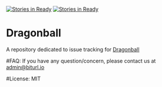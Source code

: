 [![Stories in Ready](https://img.shields.io/badge/php-v7.0.11-brightgreen.svg)](https://dragonball.biturl.io)
 [![Stories in Ready](https://img.shields.io/badge/dependecies-up--to--date-blue.svg)](https://dragonball.biturl.io)
# Dragonball
A repository dedicated to issue tracking for [Dragonball](https://dragonball.biturl.io "Dragonball")

#FAQ:
  If you have any question/concern, please contact us at admin@biturl.io
  
#License:
  MIT
